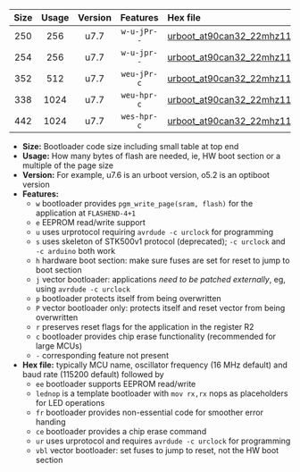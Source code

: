 |Size|Usage|Version|Features|Hex file|
|:-:|:-:|:-:|:-:|:--|
|250|256|u7.7|`w-u-jPr--`|[urboot_at90can32_22mhz1184_115200bps_lednop_ur_vbl.hex](https://raw.githubusercontent.com/stefanrueger/urboot.hex/main/mcus/at90can32/fcpu_22mhz1184/115200_bps/urboot_at90can32_22mhz1184_115200bps_lednop_ur_vbl.hex)|
|254|256|u7.7|`w-u-jpr--`|[urboot_at90can32_22mhz1184_115200bps_lednop_fr_ur_vbl.hex](https://raw.githubusercontent.com/stefanrueger/urboot.hex/main/mcus/at90can32/fcpu_22mhz1184/115200_bps/urboot_at90can32_22mhz1184_115200bps_lednop_fr_ur_vbl.hex)|
|352|512|u7.7|`weu-jPr-c`|[urboot_at90can32_22mhz1184_115200bps_ee_lednop_fr_ce_ur_vbl.hex](https://raw.githubusercontent.com/stefanrueger/urboot.hex/main/mcus/at90can32/fcpu_22mhz1184/115200_bps/urboot_at90can32_22mhz1184_115200bps_ee_lednop_fr_ce_ur_vbl.hex)|
|338|1024|u7.7|`weu-hpr-c`|[urboot_at90can32_22mhz1184_115200bps_ee_lednop_fr_ce_ur.hex](https://raw.githubusercontent.com/stefanrueger/urboot.hex/main/mcus/at90can32/fcpu_22mhz1184/115200_bps/urboot_at90can32_22mhz1184_115200bps_ee_lednop_fr_ce_ur.hex)|
|442|1024|u7.7|`wes-hpr-c`|[urboot_at90can32_22mhz1184_115200bps_ee_lednop_fr_ce.hex](https://raw.githubusercontent.com/stefanrueger/urboot.hex/main/mcus/at90can32/fcpu_22mhz1184/115200_bps/urboot_at90can32_22mhz1184_115200bps_ee_lednop_fr_ce.hex)|

- **Size:** Bootloader code size including small table at top end
- **Usage:** How many bytes of flash are needed, ie, HW boot section or a multiple of the page size
- **Version:** For example, u7.6 is an urboot version, o5.2 is an optiboot version
- **Features:**
  + `w` bootloader provides `pgm_write_page(sram, flash)` for the application at `FLASHEND-4+1`
  + `e` EEPROM read/write support
  + `u` uses urprotocol requiring `avrdude -c urclock` for programming
  + `s` uses skeleton of STK500v1 protocol (deprecated); `-c urclock` and `-c arduino` both work
  + `h` hardware boot section: make sure fuses are set for reset to jump to boot section
  + `j` vector bootloader: applications *need to be patched externally*, eg, using `avrdude -c urclock`
  + `p` bootloader protects itself from being overwritten
  + `P` vector bootloader only: protects itself and reset vector from being overwritten
  + `r` preserves reset flags for the application in the register R2
  + `c` bootloader provides chip erase functionality (recommended for large MCUs)
  + `-` corresponding feature not present
- **Hex file:** typically MCU name, oscillator frequency (16 MHz default) and baud rate (115200 default) followed by
  + `ee` bootloader supports EEPROM read/write
  + `lednop` is a template bootloader with `mov rx,rx` nops as placeholders for LED operations
  + `fr` bootloader provides non-essential code for smoother error handing
  + `ce` bootloader provides a chip erase command
  + `ur` uses urprotocol and requires `avrdude -c urclock` for programming
  + `vbl` vector bootloader: set fuses to jump to reset, not the HW boot section

